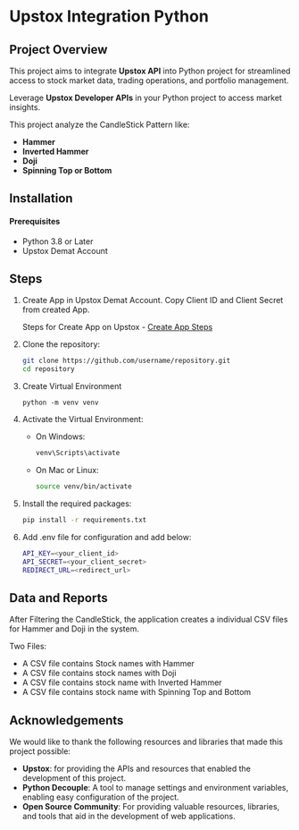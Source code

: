 # Upstox Integration Python


## Project Overview
This project aims to integrate **Upstox API** into Python project for streamlined access to stock market data, trading operations, and portfolio management.

Leverage **Upstox Developer APIs** in your Python project to access market insights.

This project analyze the CandleStick Pattern like:
* **Hammer**
* **Inverted Hammer**
* **Doji**
* **Spinning Top or Bottom**


## Installation

#### Prerequisites
* Python 3.8 or Later
* Upstox Demat Account

## Steps

1. Create App in Upstox Demat Account. Copy Client ID and Client Secret from created App.

    Steps for Create App on Upstox -
[Create App Steps](https://help.upstox.com/support/solutions/articles/258159-how-to-create-an-api-app-)


2. Clone the repository:
    ```bash
    git clone https://github.com/username/repository.git
    cd repository
    ```

3. Create Virtual Environment
    ```
    python -m venv venv
    ```

4. Activate the Virtual Environment:

    * On Windows:

        ```bash
        venv\Scripts\activate
        ```

    * On Mac or Linux:

        ```bash
        source venv/bin/activate
        ```

5. Install the required packages:

    ```bash
    pip install -r requirements.txt
    ```

6. Add .env file for configuration and add below:

    ```bash
    API_KEY=<your_client_id>
    API_SECRET=<your_client_secret>
    REDIRECT_URL=<redirect_url>
    ```

## Data and Reports

After Filtering the CandleStick, the application creates a individual CSV files for Hammer and Doji in the system.

Two Files:
 - A CSV file contains Stock names with Hammer
 - A CSV file contains stock names with Doji
 - A CSV file contains stock name with Inverted Hammer
 - A CSV file contains stock name with Spinning Top and Bottom


## Acknowledgements

We would like to thank the following resources and libraries that made this project possible:

* **Upstox**: for providing the APIs and resources that enabled the development of this project.
* **Python Decouple**: A tool to manage settings and environment variables, enabling easy configuration of the project.
* **Open Source Community**: For providing valuable resources, libraries, and tools that aid in the development of web applications.
